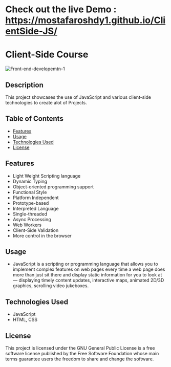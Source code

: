 # Check out the live Demo : https://mostafaroshdy1.github.io/ClientSide-JS/

# Client-Side Course
![Front-end-developemtn-1](https://github.com/mostafaroshdy1/ClientSide-JS/assets/66712535/069a0dfa-e4c2-46b9-b627-17a8dde56a68)


## Description
This project showcases the use of JavaScript and various client-side technologies to create alot of Projects.

## Table of Contents
- [Features](#features)
- [Usage](#usage)
- [Technologies Used](#technologies-used)
- [License](#license)

## Features
- Light Weight Scripting language
- Dynamic Typing
- Object-oriented programming support
- Functional Style
- Platform Independent
- Prototype-based
- Interpreted Language
- Single-threaded
- Async Processing
- Web Workers
- Client-Side Validation
- More control in the browser

## Usage
- JavaScript is a scripting or programming language that allows you to implement complex features on web pages 
every time a web page does more than just sit there and display static information for you to look at — 
displaying timely content updates, interactive maps, animated 2D/3D graphics, scrolling video jukeboxes.

## Technologies Used
- JavaScript
- HTML, CSS

## License
This project is licensed under the GNU General Public License is a free software license published by 
the Free Software Foundation whose main terms guarantee users the freedom to share and change the software.


